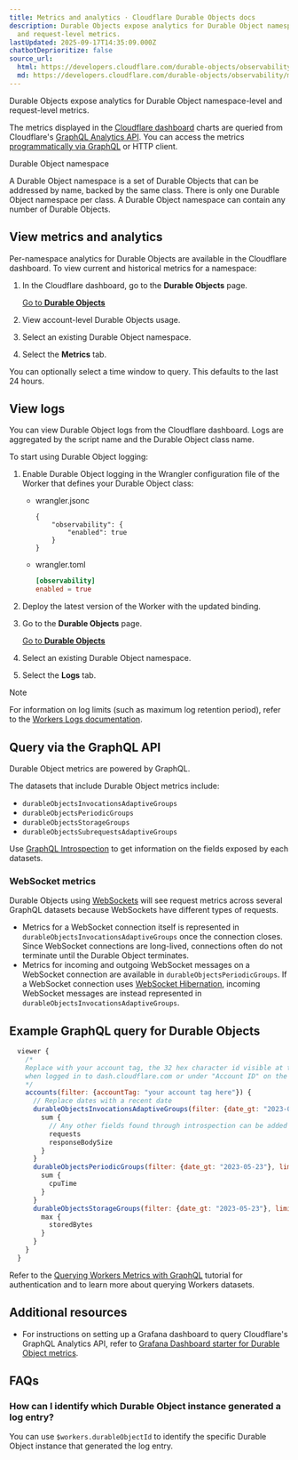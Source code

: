 ```yaml
---
title: Metrics and analytics · Cloudflare Durable Objects docs
description: Durable Objects expose analytics for Durable Object namespace-level
  and request-level metrics.
lastUpdated: 2025-09-17T14:35:09.000Z
chatbotDeprioritize: false
source_url:
  html: https://developers.cloudflare.com/durable-objects/observability/metrics-and-analytics/
  md: https://developers.cloudflare.com/durable-objects/observability/metrics-and-analytics/index.md
---
```


Durable Objects expose analytics for Durable Object namespace-level and request-level metrics.

The metrics displayed in the [Cloudflare dashboard](https://dash.cloudflare.com/) charts are queried from Cloudflare's [GraphQL Analytics API](https://developers.cloudflare.com/analytics/graphql-api/). You can access the metrics [programmatically via GraphQL](#query-via-the-graphql-api) or HTTP client.

Durable Object namespace

A Durable Object namespace is a set of Durable Objects that can be addressed by name, backed by the same class. There is only one Durable Object namespace per class. A Durable Object namespace can contain any number of Durable Objects.

## View metrics and analytics

Per-namespace analytics for Durable Objects are available in the Cloudflare dashboard. To view current and historical metrics for a namespace:

1. In the Cloudflare dashboard, go to the **Durable Objects** page.

   [Go to **Durable Objects**](https://dash.cloudflare.com/?to=/:account/workers/durable-objects)

2. View account-level Durable Objects usage.

3. Select an existing Durable Object namespace.

4. Select the **Metrics** tab.

You can optionally select a time window to query. This defaults to the last 24 hours.

## View logs

You can view Durable Object logs from the Cloudflare dashboard. Logs are aggregated by the script name and the Durable Object class name.

To start using Durable Object logging:

1. Enable Durable Object logging in the Wrangler configuration file of the Worker that defines your Durable Object class:

   * wrangler.jsonc

     ```jsonc
     {
         "observability": {
             "enabled": true
         }
     }
     ```

   * wrangler.toml

     ```toml
     [observability]
     enabled = true
     ```

2. Deploy the latest version of the Worker with the updated binding.

3. Go to the **Durable Objects** page.

   [Go to **Durable Objects**](https://dash.cloudflare.com/?to=/:account/workers/durable-objects)

4. Select an existing Durable Object namespace.

5. Select the **Logs** tab.

Note

For information on log limits (such as maximum log retention period), refer to the [Workers Logs documentation](https://developers.cloudflare.com/workers/observability/logs/workers-logs/#limits).

## Query via the GraphQL API

Durable Object metrics are powered by GraphQL.

The datasets that include Durable Object metrics include:

* `durableObjectsInvocationsAdaptiveGroups`
* `durableObjectsPeriodicGroups`
* `durableObjectsStorageGroups`
* `durableObjectsSubrequestsAdaptiveGroups`

Use [GraphQL Introspection](https://developers.cloudflare.com/analytics/graphql-api/features/discovery/introspection/) to get information on the fields exposed by each datasets.

### WebSocket metrics

Durable Objects using [WebSockets](https://developers.cloudflare.com/durable-objects/best-practices/websockets/) will see request metrics across several GraphQL datasets because WebSockets have different types of requests.

* Metrics for a WebSocket connection itself is represented in `durableObjectsInvocationsAdaptiveGroups` once the connection closes. Since WebSocket connections are long-lived, connections often do not terminate until the Durable Object terminates.
* Metrics for incoming and outgoing WebSocket messages on a WebSocket connection are available in `durableObjectsPeriodicGroups`. If a WebSocket connection uses [WebSocket Hibernation](https://developers.cloudflare.com/durable-objects/best-practices/websockets/#websocket-hibernation-api), incoming WebSocket messages are instead represented in `durableObjectsInvocationsAdaptiveGroups`.

## Example GraphQL query for Durable Objects

```js
  viewer {
    /*
    Replace with your account tag, the 32 hex character id visible at the beginning of any url
    when logged in to dash.cloudflare.com or under "Account ID" on the sidebar of the Workers & Pages Overview
    */
    accounts(filter: {accountTag: "your account tag here"}) {
      // Replace dates with a recent date
      durableObjectsInvocationsAdaptiveGroups(filter: {date_gt: "2023-05-23"}, limit: 1000) {
        sum {
          // Any other fields found through introspection can be added here
          requests
          responseBodySize
        }
      }
      durableObjectsPeriodicGroups(filter: {date_gt: "2023-05-23"}, limit: 1000) {
        sum {
          cpuTime
        }
      }
      durableObjectsStorageGroups(filter: {date_gt: "2023-05-23"}, limit: 1000) {
        max {
          storedBytes
        }
      }
    }
  }
```

Refer to the [Querying Workers Metrics with GraphQL](https://developers.cloudflare.com/analytics/graphql-api/tutorials/querying-workers-metrics/) tutorial for authentication and to learn more about querying Workers datasets.

## Additional resources

* For instructions on setting up a Grafana dashboard to query Cloudflare's GraphQL Analytics API, refer to [Grafana Dashboard starter for Durable Object metrics](https://github.com/TimoWilhelm/grafana-do-dashboard).

## FAQs

### How can I identify which Durable Object instance generated a log entry?

You can use `$workers.durableObjectId` to identify the specific Durable Object instance that generated the log entry.
